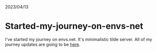 2023/04/13
# Started-my-journey-on-envs-net
I've started my journey on envs.net. It's minimalistic tilde server.
All of my journey updates are going to be [here](https://envs.net/~youshitsune).
